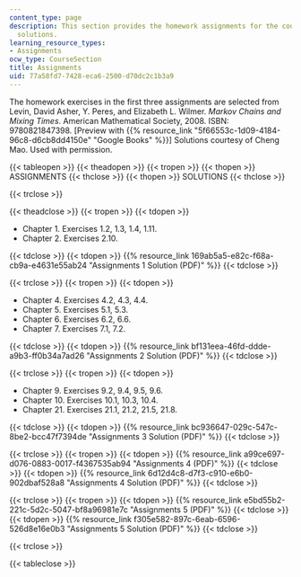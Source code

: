 ```yaml
---
content_type: page
description: This section provides the homework assignments for the course along with
  solutions.
learning_resource_types:
- Assignments
ocw_type: CourseSection
title: Assignments
uid: 77a58fd7-7428-eca6-2500-d70dc2c1b3a9
---
```


The homework exercises in the first three assignments are selected from Levin, David Asher, Y. Peres, and Elizabeth L. Wilmer. _Markov Chains and Mixing Times_. American Mathematical Society, 2008. ISBN: 9780821847398. \[Preview with {{% resource_link "5f66553c-1d09-4184-96c8-d6cb8dd4150e" "Google Books" %}}\] Solutions courtesy of Cheng Mao. Used with permission.

{{< tableopen >}}
{{< theadopen >}}
{{< tropen >}}
{{< thopen >}}
ASSIGNMENTS
{{< thclose >}}
{{< thopen >}}
SOLUTIONS
{{< thclose >}}

{{< trclose >}}

{{< theadclose >}}
{{< tropen >}}
{{< tdopen >}}


*   Chapter 1. Exercises 1.2, 1.3, 1.4, 1.11.
*   Chapter 2. Exercises 2.10.


{{< tdclose >}}
{{< tdopen >}}
{{% resource_link 169ab5a5-e82c-f68a-cb9a-e4631e55ab24 "Assignments 1 Solution (PDF)" %}}
{{< tdclose >}}

{{< trclose >}}
{{< tropen >}}
{{< tdopen >}}


*   Chapter 4. Exercises 4.2, 4.3, 4.4.
*   Chapter 5. Exercises 5.1, 5.3.
*   Chapter 6. Exercises 6.2, 6.6.
*   Chapter 7. Exercises 7.1, 7.2.


{{< tdclose >}}
{{< tdopen >}}
{{% resource_link bf131eea-46fd-ddde-a9b3-ff0b34a7ad26 "Assignments 2 Solution (PDF)" %}}
{{< tdclose >}}

{{< trclose >}}
{{< tropen >}}
{{< tdopen >}}


*   Chapter 9. Exercises 9.2, 9.4, 9.5, 9.6.
*   Chapter 10. Exercises 10.1, 10.3, 10.4.
*   Chapter 21. Exercises 21.1, 21.2, 21.5, 21.8.


{{< tdclose >}}
{{< tdopen >}}
{{% resource_link bc936647-029c-547c-8be2-bcc47f7394de "Assignments 3 Solution (PDF)" %}}
{{< tdclose >}}

{{< trclose >}}
{{< tropen >}}
{{< tdopen >}}
{{% resource_link a99ce697-d076-0883-0017-f4367535ab94 "Assignments 4 (PDF)" %}}
{{< tdclose >}}
{{< tdopen >}}
{{% resource_link 6d12d4c8-d7f3-c910-e6b0-902dbaf528a8 "Assignments 4 Solution (PDF)" %}}
{{< tdclose >}}

{{< trclose >}}
{{< tropen >}}
{{< tdopen >}}
{{% resource_link e5bd55b2-221c-5d2c-5047-bf8a96981e7c "Assignments 5 (PDF)" %}}
{{< tdclose >}}
{{< tdopen >}}
{{% resource_link f305e582-897c-6eab-6596-526d8e16e0b3 "Assignments 5 Solution (PDF)" %}}
{{< tdclose >}}

{{< trclose >}}

{{< tableclose >}}